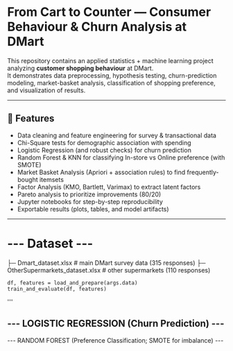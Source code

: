 # From Cart to Counter — Consumer Behaviour & Churn Analysis at DMart

This repository contains an applied statistics + machine learning project analyzing **customer shopping behaviour** at DMart.  
It demonstrates data preprocessing, hypothesis testing, churn-prediction modeling, market-basket analysis, classification of shopping preference, and visualization of results.

---

## 📌 Features
- Data cleaning and feature engineering for survey & transactional data  
- Chi-Square tests for demographic association with spending  
- Logistic Regression (and robust checks) for churn prediction  
- Random Forest & KNN for classifying In-store vs Online preference (with SMOTE)  
- Market Basket Analysis (Apriori + association rules) to find frequently-bought itemsets  
- Factor Analysis (KMO, Bartlett, Varimax) to extract latent factors  
- Pareto analysis to prioritize improvements (80/20)  
- Jupyter notebooks for step-by-step reproducibility  
- Exportable results (plots, tables, and model artifacts)

---

# --- Dataset ---
├─ Dmart_dataset.xlsx # main DMart survey data (315 responses)
├─ OtherSupermarkets_dataset.xlsx # other supermarkets (110 responses)


    df, features = load_and_prepare(args.data)
    train_and_evaluate(df, features)

'''
## --- LOGISTIC REGRESSION (Churn Prediction) ---
--- RANDOM FOREST (Preference Classification; SMOTE for imbalance) ---
